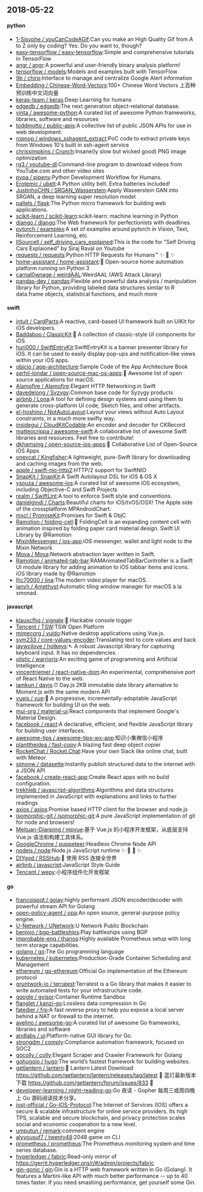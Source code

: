 ## 2018-05-22

#### python
* [1-Sisyphe / youCanCodeAGif](https://github.com/1-Sisyphe/youCanCodeAGif):Can you make an High Quality Gif from A to Z only by coding? Yes. Do you want to, though?
* [easy-tensorflow / easy-tensorflow](https://github.com/easy-tensorflow/easy-tensorflow):Simple and comprehensive tutorials in TensorFlow
* [angr / angr](https://github.com/angr/angr):A powerful and user-friendly binary analysis platform!
* [tensorflow / models](https://github.com/tensorflow/models):Models and examples built with TensorFlow
* [9b / chirp](https://github.com/9b/chirp):Interface to manage and centralize Google Alert information
* [Embedding / Chinese-Word-Vectors](https://github.com/Embedding/Chinese-Word-Vectors):100+ Chinese Word Vectors 上百种预训练中文词向量
* [keras-team / keras](https://github.com/keras-team/keras):Deep Learning for humans
* [edgedb / edgedb](https://github.com/edgedb/edgedb):The next generation object-relational database.
* [vinta / awesome-python](https://github.com/vinta/awesome-python):A curated list of awesome Python frameworks, libraries, software and resources
* [toddmotto / public-apis](https://github.com/toddmotto/public-apis):A collective list of public JSON APIs for use in web development.
* [ropnop / windows_sshagent_extract](https://github.com/ropnop/windows_sshagent_extract):PoC code to extract private keys from Windows 10's built in ssh-agent service
* [chrissimpkins / Crunch](https://github.com/chrissimpkins/Crunch):Insane(ly slow but wicked good) PNG image optimization
* [rg3 / youtube-dl](https://github.com/rg3/youtube-dl):Command-line program to download videos from YouTube.com and other video sites
* [pypa / pipenv](https://github.com/pypa/pipenv):Python Development Workflow for Humans.
* [Erotemic / ubelt](https://github.com/Erotemic/ubelt):A Python utility belt. Extra batteries included!
* [JustinhoCHN / SRGAN_Wasserstein](https://github.com/JustinhoCHN/SRGAN_Wasserstein):Apply Waseerstein GAN into SRGAN, a deep learning super resolution model
* [pallets / flask](https://github.com/pallets/flask):The Python micro framework for building web applications.
* [scikit-learn / scikit-learn](https://github.com/scikit-learn/scikit-learn):scikit-learn: machine learning in Python
* [django / django](https://github.com/django/django):The Web framework for perfectionists with deadlines.
* [pytorch / examples](https://github.com/pytorch/examples):A set of examples around pytorch in Vision, Text, Reinforcement Learning, etc.
* [llSourcell / self_driving_cars_explained](https://github.com/llSourcell/self_driving_cars_explained):This is the code for "Self Driving Cars Explaioned" by Siraj Raval on Youtube
* [requests / requests](https://github.com/requests/requests):Python HTTP Requests for Humans™
✨
🍰
✨
* [home-assistant / home-assistant](https://github.com/home-assistant/home-assistant):🏡
Open-source home automation platform running on Python 3
* [carnal0wnage / weirdAAL](https://github.com/carnal0wnage/weirdAAL):WeirdAAL (AWS Attack Library)
* [pandas-dev / pandas](https://github.com/pandas-dev/pandas):Flexible and powerful data analysis / manipulation library for Python, providing labeled data structures similar to R data.frame objects, statistical functions, and much more

#### swift
* [intuit / CardParts](https://github.com/intuit/CardParts):A reactive, card-based UI framework built on UIKit for iOS developers.
* [Baddaboo / ClassicKit](https://github.com/Baddaboo/ClassicKit):💾
A collection of classic-style UI components for iOS
* [huri000 / SwiftEntryKit](https://github.com/huri000/SwiftEntryKit):SwiftEntryKit is a banner presenter library for iOS. It can be used to easily display pop-ups and notification-like views within your iOS apps.
* [objcio / app-architecture](https://github.com/objcio/app-architecture):Sample Code of the App Architecture Book
* [serhii-londar / open-source-mac-os-apps](https://github.com/serhii-londar/open-source-mac-os-apps):🚀
Awesome list of open source applications for macOS.
* [Alamofire / Alamofire](https://github.com/Alamofire/Alamofire):Elegant HTTP Networking in Swift
* [davedelong / Syzygy](https://github.com/davedelong/Syzygy):Common base code for Syzygy products
* [airbnb / Lona](https://github.com/airbnb/Lona):A tool for defining design systems and using them to generate cross-platform UI code, Sketch files, and other artifacts.
* [el-hoshino / NotAutoLayout](https://github.com/el-hoshino/NotAutoLayout):Layout your views without Auto Layout constraints, in a much more swifty way.
* [insidegui / CloudKitCodable](https://github.com/insidegui/CloudKitCodable):An encoder and decoder for CKRecord
* [matteocrippa / awesome-swift](https://github.com/matteocrippa/awesome-swift):A collaborative list of awesome Swift libraries and resources. Feel free to contribute!
* [dkhamsing / open-source-ios-apps](https://github.com/dkhamsing/open-source-ios-apps):📱
Collaborative List of Open-Source iOS Apps
* [onevcat / Kingfisher](https://github.com/onevcat/Kingfisher):A lightweight, pure-Swift library for downloading and caching images from the web.
* [apple / swift-nio-http2](https://github.com/apple/swift-nio-http2):HTTP/2 support for SwiftNIO
* [SnapKit / SnapKit](https://github.com/SnapKit/SnapKit):A Swift Autolayout DSL for iOS & OS X
* [vsouza / awesome-ios](https://github.com/vsouza/awesome-ios):A curated list of awesome iOS ecosystem, including Objective-C and Swift Projects
* [realm / SwiftLint](https://github.com/realm/SwiftLint):A tool to enforce Swift style and conventions.
* [danielgindi / Charts](https://github.com/danielgindi/Charts):Beautiful charts for iOS/tvOS/OSX! The Apple side of the crossplatform MPAndroidChart.
* [mxcl / PromiseKit](https://github.com/mxcl/PromiseKit):Promises for Swift & ObjC
* [Ramotion / folding-cell](https://github.com/Ramotion/folding-cell):📃
FoldingCell is an expanding content cell with animation inspired by folding paper card material design. Swift UI Library by @Ramotion
* [MixinMessenger / ios-app](https://github.com/MixinMessenger/ios-app):iOS messenger, wallet and light node to the Mixin Network
* [Moya / Moya](https://github.com/Moya/Moya):Network abstraction layer written in Swift.
* [Ramotion / animated-tab-bar](https://github.com/Ramotion/animated-tab-bar):RAMAnimatedTabBarController is a Swift UI module library for adding animation to iOS tabbar items and icons. iOS library made by @Ramotion
* [lhc70000 / iina](https://github.com/lhc70000/iina):The modern video player for macOS.
* [ianyh / Amethyst](https://github.com/ianyh/Amethyst):Automatic tiling window manager for macOS à la xmonad.

#### javascript
* [klauscfhq / signale](https://github.com/klauscfhq/signale):👋
Hackable console logger
* [Tencent / TSW](https://github.com/Tencent/TSW):TSW Open Platform
* [mimecorg / vuido](https://github.com/mimecorg/vuido):Native desktop applications using Vue.js.
* [sym233 / core-values-encoder](https://github.com/sym233/core-values-encoder):Translating text to core values and back
* [jaywcjlove / hotkeys](https://github.com/jaywcjlove/hotkeys):➷ A robust Javascript library for capturing keyboard input. It has no dependencies.
* [olistic / warriorjs](https://github.com/olistic/warriorjs):An exciting game of programming and Artificial Intelligence
* [vincentriemer / react-native-dom](https://github.com/vincentriemer/react-native-dom):An experimental, comprehensive port of React Native to the web.
* [iamkun / dayjs](https://github.com/iamkun/dayjs):⏰
Day.js 2KB immutable date library alternative to Moment.js with the same modern API
* [vuejs / vue](https://github.com/vuejs/vue):🖖
A progressive, incrementally-adoptable JavaScript framework for building UI on the web.
* [mui-org / material-ui](https://github.com/mui-org/material-ui):React components that implement Google's Material Design.
* [facebook / react](https://github.com/facebook/react):A declarative, efficient, and flexible JavaScript library for building user interfaces.
* [awesome-tips / awesome-tips-wx-app](https://github.com/awesome-tips/awesome-tips-wx-app):知识小集微信小程序
* [planttheidea / fast-copy](https://github.com/planttheidea/fast-copy):A blazing fast deep object copier
* [RocketChat / Rocket.Chat](https://github.com/RocketChat/Rocket.Chat):Have your own Slack like online chat, built with Meteor.
* [simonw / datasette](https://github.com/simonw/datasette):Instantly publish structured data to the internet with a JSON API
* [facebook / create-react-app](https://github.com/facebook/create-react-app):Create React apps with no build configuration.
* [trekhleb / javascript-algorithms](https://github.com/trekhleb/javascript-algorithms):Algorithms and data structures implemented in JavaScript with explanations and links to further readings
* [axios / axios](https://github.com/axios/axios):Promise based HTTP client for the browser and node.js
* [isomorphic-git / isomorphic-git](https://github.com/isomorphic-git/isomorphic-git):A pure JavaScript implementation of git for node and browsers!
* [Meituan-Dianping / mpvue](https://github.com/Meituan-Dianping/mpvue):基于 Vue.js 的小程序开发框架，从底层支持 Vue.js 语法和构建工具体系。
* [GoogleChrome / puppeteer](https://github.com/GoogleChrome/puppeteer):Headless Chrome Node API
* [nodejs / node](https://github.com/nodejs/node):Node.js JavaScript runtime
✨
🐢
🚀
✨
* [DIYgod / RSSHub](https://github.com/DIYgod/RSSHub):🍰
使用 RSS 连接全世界
* [airbnb / javascript](https://github.com/airbnb/javascript):JavaScript Style Guide
* [Tencent / wepy](https://github.com/Tencent/wepy):小程序组件化开发框架

#### go
* [francoispqt / gojay](https://github.com/francoispqt/gojay):highly performant JSON encoder/decoder with powerful stream API for Golang
* [open-policy-agent / opa](https://github.com/open-policy-agent/opa):An open source, general-purpose policy engine.
* [U-Network / UNetwork](https://github.com/U-Network/UNetwork):U Network Public Blockchain
* [benjojo / bgp-battleships](https://github.com/benjojo/bgp-battleships):Play battleships using BGP
* [improbable-eng / thanos](https://github.com/improbable-eng/thanos):Highly available Prometheus setup with long term storage capabilities.
* [golang / go](https://github.com/golang/go):The Go programming language
* [kubernetes / kubernetes](https://github.com/kubernetes/kubernetes):Production-Grade Container Scheduling and Management
* [ethereum / go-ethereum](https://github.com/ethereum/go-ethereum):Official Go implementation of the Ethereum protocol
* [gruntwork-io / terratest](https://github.com/gruntwork-io/terratest):Terratest is a Go library that makes it easier to write automated tests for your infrastructure code.
* [google / gvisor](https://github.com/google/gvisor):Container Runtime Sandbox
* [flanglet / kanzi-go](https://github.com/flanglet/kanzi-go):Lossless data compression in Go
* [fatedier / frp](https://github.com/fatedier/frp):A fast reverse proxy to help you expose a local server behind a NAT or firewall to the internet.
* [avelino / awesome-go](https://github.com/avelino/awesome-go):A curated list of awesome Go frameworks, libraries and software
* [andlabs / ui](https://github.com/andlabs/ui):Platform-native GUI library for Go.
* [strongdm / comply](https://github.com/strongdm/comply):Compliance automation framework, focused on SOC2
* [gocolly / colly](https://github.com/gocolly/colly):Elegant Scraper and Crawler Framework for Golang
* [gohugoio / hugo](https://github.com/gohugoio/hugo):The world’s fastest framework for building websites.
* [getlantern / lantern](https://github.com/getlantern/lantern):🔴
Lantern Latest Download https://github.com/getlantern/lantern/releases/tag/latest
🔴
蓝灯最新版本下载 https://github.com/getlantern/forum/issues/833
🔴
* [developer-learning / night-reading-go](https://github.com/developer-learning/night-reading-go):Go 夜读 - Gopher 每周三或周四晚上 Go 源码阅读技术分享。
* [iost-official / Go-IOS-Protocol](https://github.com/iost-official/Go-IOS-Protocol):The Internet of Services (IOS) offers a secure & scalable infrastructure for online service providers. Its high TPS, scalable and secure blockchain, and privacy protection scales social and economic cooperation to a new level.
* [umputun / remark](https://github.com/umputun/remark):comment engine
* [alyyousuf7 / twenty48](https://github.com/alyyousuf7/twenty48):2048 game on CLI
* [prometheus / prometheus](https://github.com/prometheus/prometheus):The Prometheus monitoring system and time series database.
* [hyperledger / fabric](https://github.com/hyperledger/fabric):Read-only mirror of https://gerrit.hyperledger.org/r/#/admin/projects/fabric
* [gin-gonic / gin](https://github.com/gin-gonic/gin):Gin is a HTTP web framework written in Go (Golang). It features a Martini-like API with much better performance -- up to 40 times faster. If you need smashing performance, get yourself some Gin.
